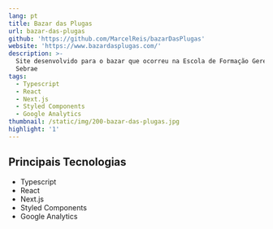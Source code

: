 ```yaml
---
lang: pt
title: Bazar das Plugas
url: bazar-das-plugas
github: 'https://github.com/MarcelReis/bazarDasPlugas'
website: 'https://www.bazardasplugas.com/'
description: >-
  Site desenvolvido para o bazar que ocorreu na Escola de Formação Gerencial do
  Sebrae
tags:
  - Typescript
  - React
  - Next.js
  - Styled Components
  - Google Analytics
thumbnail: /static/img/200-bazar-das-plugas.jpg
highlight: '1'
---
```

## Principais Tecnologias
* Typescript 
* React
* Next.js
* Styled Components
* Google Analytics
